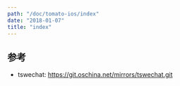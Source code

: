 ```yaml
---
path: "/doc/tomato-ios/index"
date: "2018-01-07"
title: "index"
---
```


## 参考
* tswechat: https://git.oschina.net/mirrors/tswechat.git

